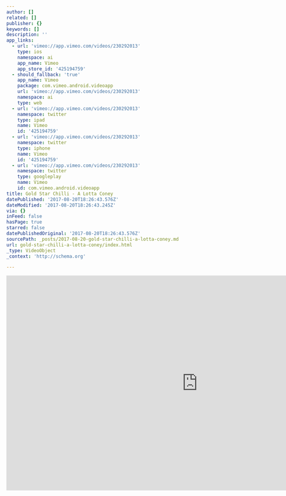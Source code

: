 ```yaml
---
author: []
related: []
publisher: {}
keywords: []
description: ''
app_links:
  - url: 'vimeo://app.vimeo.com/videos/230292013'
    type: ios
    namespace: ai
    app_name: Vimeo
    app_store_id: '425194759'
  - should_fallback: 'true'
    app_name: Vimeo
    package: com.vimeo.android.videoapp
    url: 'vimeo://app.vimeo.com/videos/230292013'
    namespace: ai
    type: web
  - url: 'vimeo://app.vimeo.com/videos/230292013'
    namespace: twitter
    type: ipad
    name: Vimeo
    id: '425194759'
  - url: 'vimeo://app.vimeo.com/videos/230292013'
    namespace: twitter
    type: iphone
    name: Vimeo
    id: '425194759'
  - url: 'vimeo://app.vimeo.com/videos/230292013'
    namespace: twitter
    type: googleplay
    name: Vimeo
    id: com.vimeo.android.videoapp
title: Gold Star Chilli - A Lotta Coney
datePublished: '2017-08-20T18:26:43.576Z'
dateModified: '2017-08-20T18:26:43.245Z'
via: {}
inFeed: false
hasPage: true
starred: false
datePublishedOriginal: '2017-08-20T18:26:43.576Z'
sourcePath: _posts/2017-08-20-gold-star-chilli-a-lotta-coney.md
url: gold-star-chilli-a-lotta-coney/index.html
_type: VideoObject
_context: 'http://schema.org'

---
```

<iframe src="https://cdn.embedly.com/widgets/media.html?src=https%3A%2F%2Fplayer.vimeo.com%2Fvideo%2F230292013&amp;url=https%3A%2F%2Fvimeo.com%2F230292013&amp;image=https%3A%2F%2Fi.vimeocdn.com%2Fvideo%2F650824023_1280.jpg&amp;key=a715cf41cc93453ca338d350cd26f87b&amp;type=text%2Fhtml&amp;schema=vimeo" width="1000" height="563" scrolling="no" frameborder="0" allowfullscreen="" style=""></iframe>